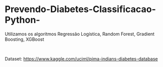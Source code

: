 # Prevendo-Diabetes-Classificacao-Python-

Utilizamos os algoritmos Regressão Logística, Random Forest, Gradient Boosting, XGBoost

<br>

Dataset: https://www.kaggle.com/uciml/pima-indians-diabetes-database
